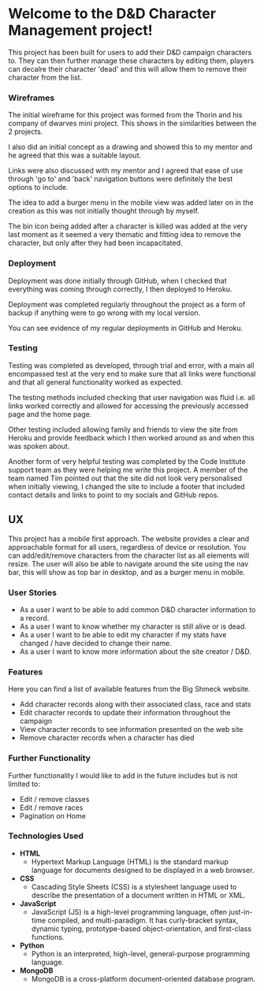 # Welcome to the D&D Character Management project! #

This project has been built for users to add their D&D campaign characters to. They can then further manage these characters by editing them, players can decalre their character 'dead' and this will allow them to remove their character from the list.

### Wireframes #

The initial wireframe for this project was formed from the Thorin and his company of dwarves mini project. This shows in the similarities between the 2 projects.

I also did an initial concept as a drawing and showed this to my mentor and he agreed that this was a suitable layout.

Links were also discussed with my mentor and I agreed that ease of use through 'go to' and 'back' navigation buttons were definitely the best options to include.

The idea to add a burger menu in the mobile view was added later on in the creation as this was not initially thought through by myself.

The bin icon being added after a character is killed was added at the very last moment as it seemed a very thematic and fitting idea to remove the character, but only after they had been incapacitated.

### Deployment #

Deployment was done initially through GitHub, when I checked that everything was coming through correctly, I then deployed to Heroku.

Deployment was completed regularly throughout the project as a form of backup if anything were to go wrong with my local version.

You can see evidence of my regular deployments in GitHub and Heroku.

### Testing #

Testing was completed as developed, through trial and error, with a main all encompassed test at the very end to make sure that all links were functional and that all general functionality worked as expected.

The testing methods included checking that user navigation was fluid i.e. all links worked correctly and allowed for accessing the previously accessed page and the home page. 

Other testing included allowing family and friends to view the site from Heroku and provide feedback which I then worked around as and when this was spoken about.

Another form of very helpful testing was completed by the Code Institute support team as they were helping me write this project. A member of the team named Tim pointed out that the site did not look very personalised when initially viewing, I changed the site to include a footer that included contact details and links to point to my socials and GitHub repos.

## UX #

This project has a mobile first approach. The website provides a clear and approachable format for all users, regardless of device or resolution. You can add/edit/remove characters from the character list as all elements will resize. The user will also be able to navigate around the site using the nav bar, this will show as top bar in desktop, and as a burger menu in mobile.

### User Stories #

* As a user I want to be able to add common D&D character information to a record.
* As a user I want to know whether my character is still alive or is dead.
* As a user I want to be able to edit my character if my stats have changed / have decided to change their name.
* As a user I want to know more information about the site creator / D&D.

### Features #

Here you can find a list of available features from the Big Shmeck website.

* Add character records along with their associated class, race and stats
* Edit character records to update their information throughout the campaign
* View character records to see information presented on the web site
* Remove character records when a character has died

### Further Functionality #

Further functionality I would like to add in the future includes but is not limited to:

* Edit / remove classes
* Edit / remove races
* Pagination on Home

### Technologies Used #

-  **HTML**
    - Hypertext Markup Language (HTML) is the standard markup language for documents designed to be displayed in a web browser.
- **CSS**
    - Cascading Style Sheets (CSS) is a stylesheet language used to describe the presentation of a document written in HTML or XML.
- **JavaScript**
    - JavaScript (JS) is a high-level programming language, often just-in-time compiled, and multi-paradigm. It has curly-bracket syntax, dynamic typing, prototype-based object-orientation, and first-class functions.
- **Python**
    - Python is an interpreted, high-level, general-purpose programming language.
- **MongoDB**
    - MongoDB is a cross-platform document-oriented database program.
